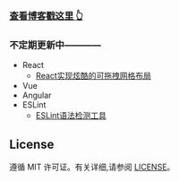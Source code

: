 >
### [查看博客戳这里 👆](https://bilif.github.io/)



### 不定期更新中————

* React
	* [React实现炫酷的可拖拽网格布局](https://bilif.github.io/2019/05/08/React%E5%AE%9E%E7%8E%B0%E7%82%AB%E9%85%B7%E7%9A%84%E5%8F%AF%E6%8B%96%E6%8B%BD%E7%BD%91%E6%A0%BC%E5%B8%83%E5%B1%80/)
* Vue
* Angular
* ESLint
	* [ESLint语法检测工具](https://bilif.github.io/2019/05/08/ESLint%E8%AF%AD%E6%B3%95%E6%A3%80%E6%B5%8B%E5%B7%A5%E5%85%B7/)


## License

遵循 MIT 许可证。有关详细,请参阅 [LICENSE](https://github.com/bilif/bilif.github.io/blob/master/LICENSE)。

